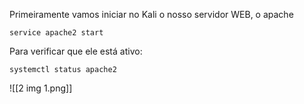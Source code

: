 Primeiramente vamos iniciar no Kali o nosso servidor WEB, o apache
```
service apache2 start
```

Para verificar que ele está ativo:

```
systemctl status apache2 
```

![[2 img 1.png]]
